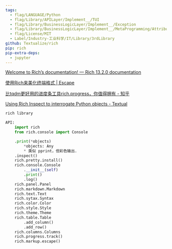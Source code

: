 ```yaml
---
tags:
  - flag/LANGUAGE/Python
  - flag/Library/APILayer/Implement__/TUI
  - flag/Library/BusinessLogicLayer/Implement__/Exception
  - flag/Library/BusinessLogicLayer/Implement__/MetaProgramming/Attribute/Reflection
  - flag/License/MIT
  - Label/Industry-工业科学/IT/Library/3rdLibrary
github: Textualize/rich
pip: rich
pip-extra-deps:
  - jupyter
---
```


[Welcome to Rich’s documentation! — Rich 13.2.0 documentation](https://rich.readthedocs.io/en/latest/)

[使用Rich来美化终端格式 | Escape](https://www.escapelife.site/posts/d2a82698.html)

[比tqdm更好用的进度条工具rich.progress，你值得拥有 - 知乎](https://zhuanlan.zhihu.com/p/470320311)

[Using Rich Inspect to interrogate Python objects - Textual](https://textual.textualize.io/blog/2023/07/27/using-rich-inspect-to-interrogate-python-objects/)

```python
rich library

API:
    import rich
    from rich.console import Console

    .print(*objects)
        *objects: Any
        * 类似 pprint，但彩色输出.
    .inspect()
    rich.pretty.install()
    rich.console.Console
        .__init__(self)
        .print()
        .log()
    rich.panel.Panel
    rich.markdown.Markdown
    rich.text.Text
    rich.sytax.Syntax
    rich.color.Color
    rich.style.Style
    rich.theme.Theme
    rich.table.Table
        .add_column()
        .add_row()
    rich.columns.Columns
    rich.progress.track()
    rich.markup.escape()
```
